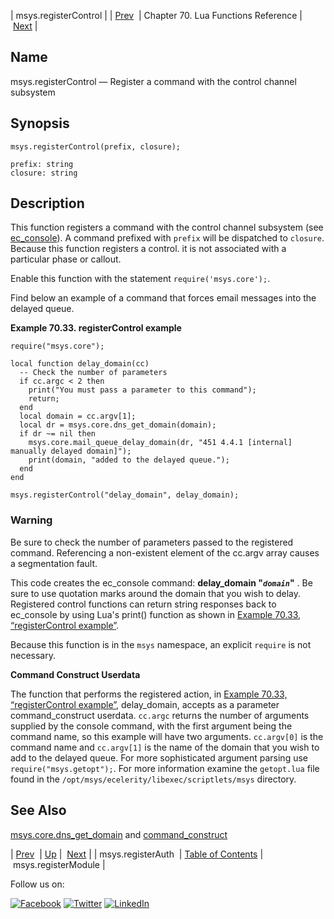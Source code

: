 | msys.registerControl |
| [Prev](lua.ref.msys.registerAuth.php)  | Chapter 70. Lua Functions Reference |  [Next](lua.ref.msys.registerModule.php) |

<a name="lua.ref.msys.registerControl"></a>
## Name

msys.registerControl — Register a command with the control channel subsystem

<a name="idp16270944"></a>
## Synopsis

`msys.registerControl(prefix, closure);`

```
prefix: string
closure: string
```
<a name="idp16273936"></a>
## Description

This function registers a command with the control channel subsystem (see [ec_console](executable.ec_console.php "ec_console")). A command prefixed with `prefix` will be dispatched to `closure`. Because this function registers a control. it is not associated with a particular phase or callout.

Enable this function with the statement `require('msys.core');`.

Find below an example of a command that forces email messages into the delayed queue.

<a name="lua.ref.msys.registerControl.example"></a>

**Example 70.33. registerControl example**

```
require("msys.core");

local function delay_domain(cc)
  -- Check the number of parameters
  if cc.argc < 2 then
    print("You must pass a parameter to this command");
    return;
  end
  local domain = cc.argv[1];
  local dr = msys.core.dns_get_domain(domain);
  if dr ~= nil then
    msys.core.mail_queue_delay_domain(dr, "451 4.4.1 [internal] manually delayed domain]");
    print(domain, "added to the delayed queue.");
  end
end

msys.registerControl("delay_domain", delay_domain);
```

### Warning

Be sure to check the number of parameters passed to the registered command. Referencing a non-existent element of the cc.argv array causes a segmentation fault.

This code creates the ec_console command: **delay_domain "*`domain`*"**             . Be sure to use quotation marks around the domain that you wish to delay. Registered control functions can return string responses back to ec_console by using Lua's print() function as shown in [Example 70.33, “registerControl example”](lua.ref.msys.registerControl.php#lua.ref.msys.registerControl.example "Example 70.33. registerControl example").

Because this function is in the `msys` namespace, an explicit `require` is not necessary.

<a name="lua.ref.msys.registerControl.control_construct"></a>

**Command Construct Userdata**

The function that performs the registered action, in [Example 70.33, “registerControl example”](lua.ref.msys.registerControl.php#lua.ref.msys.registerControl.example "Example 70.33. registerControl example"), delay_domain, accepts as a parameter command_construct userdata. `cc.argc` returns the number of arguments supplied by the console command, with the first argument being the command name, so this example will have two arguments. `cc.argv[0]` is the command name and `cc.argv[1]` is the name of the domain that you wish to add to the delayed queue. For more sophisticated argument parsing use `require("msys.getopt");`. For more information examine the `getopt.lua` file found in the `/opt/msys/ecelerity/libexec/scriptlets/msys` directory.

<a name="idp16291632"></a>
## See Also

[msys.core.dns_get_domain](lua.ref.msys.core.dns_get_domain.php "msys.core.dns_get_domain") and [command_construct](https://support.messagesystems.com/docs/web-c-api/structs.command_construct.php)

| [Prev](lua.ref.msys.registerAuth.php)  | [Up](lua.function.details.php) |  [Next](lua.ref.msys.registerModule.php) |
| msys.registerAuth  | [Table of Contents](index.php) |  msys.registerModule |

Follow us on:

[![Facebook](https://support.messagesystems.com/images/icon-facebook.png)](http://www.facebook.com/messagesystems) [![Twitter](https://support.messagesystems.com/images/icon-twitter.png)](http://twitter.com/#!/MessageSystems) [![LinkedIn](https://support.messagesystems.com/images/icon-linkedin.png)](http://www.linkedin.com/company/message-systems)